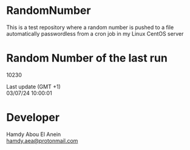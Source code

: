# RandomNumber    
This is a test repository where a random number is pushed to a file automatically passwordless from a cron job in my Linux CentOS server    
# Random Number of the last run   
10230
      
Last update (GMT +1)    
03/07/24 10:00:01
# Developer    
Hamdy Abou El Anein   
hamdy.aea@protonmail.com
